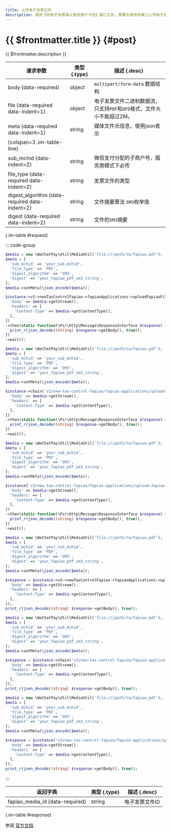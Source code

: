```yaml
---
title: 上传电子发票文件
description: 调用【将电子发票插入微信用户卡包】接口之前，需要先调用本接口上传电子发票文件，获取文件ID。上传的发票文件会在三天后过期，因此上传后请尽快调用【将电子发票插入微信用户卡包】接口执行插入微信用户卡包的操作。
---
```


# {{ $frontmatter.title }} {#post}

{{ $frontmatter.description }}

| 请求参数 | 类型 {.type} | 描述 {.desc}
| --- | --- | ---
| body {data-required} | object | `multipart/form-data` 数据结构
| file {data-required data-indent=1} | object | 电子发票文件二进制数据流，只支持`PDF`和`OFD`格式，文件大小不能超过2M。
| meta {data-required data-indent=1} | string | 媒体文件元信息，使用json表示
| {colspan=3 .im-table-line}
| sub_mchid {data-indent=2} | string | 微信支付分配的子商户号，服务商模式下必传
| file_type {data-required data-indent=2} | string | 发票文件的类型
| digest_algorithm {data-required data-indent=2} | string | 文件摘要算法 `SM3`枚举值
| digest {data-required data-indent=2} | string | 文件的`SM3`摘要

{.im-table #request}

::: code-group

```php [异步纯链式]
$media = new \WeChatPay\Util\MediaUtil('file:///path/to/fapiao.pdf');
$meta = [
  'sub_mchid' => 'your_sub_mchid',
  'file_type' => 'PDF',
  'digest_algorithm' => 'SM3',
  'digest' => 'your_fapiao_pdf_sm3_string',
];
$media->setMeta(\json_encode($meta));

$instance->v3->newTaxControlFapiao->fapiaoApplications->uploadFapiaoFile->postAsync([
  'body' => $media->getStream(),
  'headers' => [
    'Content-Type' => $media->getContentType(),
  ],
])
->then(static function(\Psr\Http\Message\ResponseInterface $response) {
  print_r(json_decode((string) $response->getBody(), true));
})
->wait();
```

```php [异步声明式]
$media = new \WeChatPay\Util\MediaUtil('file:///path/to/fapiao.pdf');
$meta = [
  'sub_mchid' => 'your_sub_mchid',
  'file_type' => 'PDF',
  'digest_algorithm' => 'SM3',
  'digest' => 'your_fapiao_pdf_sm3_string',
];
$media->setMeta(\json_encode($meta));

$instance->chain('v3/new-tax-control-fapiao/fapiao-applications/upload-fapiao-file')->postAsync([
  'body' => $media->getStream(),
  'headers' => [
    'Content-Type' => $media->getContentType(),
  ],
])
->then(static function(\Psr\Http\Message\ResponseInterface $response) {
  print_r(json_decode((string) $response->getBody(), true));
})
->wait();
```

```php [异步属性式]
$media = new \WeChatPay\Util\MediaUtil('file:///path/to/fapiao.pdf');
$meta = [
  'sub_mchid' => 'your_sub_mchid',
  'file_type' => 'PDF',
  'digest_algorithm' => 'SM3',
  'digest' => 'your_fapiao_pdf_sm3_string',
];
$media->setMeta(\json_encode($meta));

$instance['v3/new-tax-control-fapiao/fapiao-applications/upload-fapiao-file']->postAsync([
  'body' => $media->getStream(),
  'headers' => [
    'Content-Type' => $media->getContentType(),
  ],
])
->then(static function(\Psr\Http\Message\ResponseInterface $response) {
  print_r(json_decode((string) $response->getBody(), true));
})
->wait();
```

```php [同步纯链式]
$media = new \WeChatPay\Util\MediaUtil('file:///path/to/fapiao.pdf');
$meta = [
  'sub_mchid' => 'your_sub_mchid',
  'file_type' => 'PDF',
  'digest_algorithm' => 'SM3',
  'digest' => 'your_fapiao_pdf_sm3_string',
];
$media->setMeta(\json_encode($meta));

$response = $instance->v3->newTaxControlFapiao->fapiaoApplications->uploadFapiaoFile->post([
  'body' => $media->getStream(),
  'headers' => [
    'Content-Type' => $media->getContentType(),
  ],
]);
print_r(json_decode((string) $response->getBody(), true));
```

```php [同步声明式]
$media = new \WeChatPay\Util\MediaUtil('file:///path/to/fapiao.pdf');
$meta = [
  'sub_mchid' => 'your_sub_mchid',
  'file_type' => 'PDF',
  'digest_algorithm' => 'SM3',
  'digest' => 'your_fapiao_pdf_sm3_string',
];
$media->setMeta(\json_encode($meta));

$response = $instance->chain('v3/new-tax-control-fapiao/fapiao-applications/upload-fapiao-file')->post([
  'body' => $media->getStream(),
  'headers' => [
    'Content-Type' => $media->getContentType(),
  ],
]);
print_r(json_decode((string) $response->getBody(), true));
```

```php [同步属性式]
$media = new \WeChatPay\Util\MediaUtil('file:///path/to/fapiao.pdf');
$meta = [
  'sub_mchid' => 'your_sub_mchid',
  'file_type' => 'PDF',
  'digest_algorithm' => 'SM3',
  'digest' => 'your_fapiao_pdf_sm3_string',
];
$media->setMeta(\json_encode($meta));

$response = $instance['v3/new-tax-control-fapiao/fapiao-applications/upload-fapiao-file']->post([
  'body' => $media->getStream(),
  'headers' => [
    'Content-Type' => $media->getContentType(),
  ],
]);
print_r(json_decode((string) $response->getBody(), true));
```

:::

| 返回字典 | 类型 {.type} | 描述 {.desc}
| --- | --- | ---
| fapiao_media_id {data-required} | string | 电子发票文件ID

{.im-table #response}

参阅 [官方文档](https://pay.weixin.qq.com/wiki/doc/apiv3/wxpay/new-tax-control-fapiao/chapter3_10.shtml)
